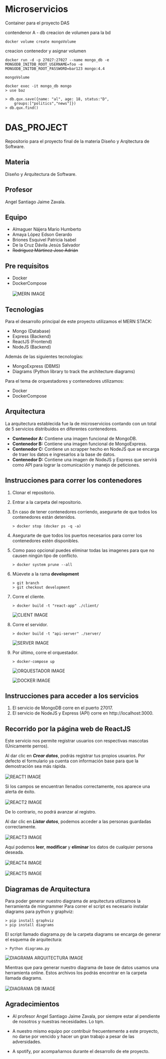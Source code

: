 # Microservicios
Container para el proyecto DAS


contendenor A - db
creacion de volumen para la bd
```docker
docker volume create mongoVolume
```

creacion contenedor y asignar volumen

```docker
docker run -d -p 27027:27027 --name mongo_db -e MONGODB_INITDB_ROOT_USERNAME=foo -e MONGODB_INITDB_ROOT_PASSWORD=bar123 mongo:4.4

mongoVolume

docker exec -it mongo_db mongo
> use baz

> db.qux.save({name: "al", age: 18, status:"D",
    groups:["politics","news"]})
> db.qux.find()
```

# DAS_PROJECT
Repositorio para el proyecto final de la materia Diseño y Arqitectura de Software.

## Materia
Diseño y Arquitectura de Software.

## Profesor
Angel Santiago Jaime Zavala.

## Equipo
- Almaguer Nájera Mario Humberto
- Amaya López Edson Gerardo
- Briones Esquivel Patricia Isabel
- De la Cruz Dávila Jesús Salvador
- ~~Rodríguez Mártinez Jose Adrián~~

## Pre requisitos
- Docker
- DockerCompose
<br> <br> ![MERN IMAGE](Images\MERN.jpg)

## Tecnologías
Para el desarrollo principal de este proyecto utilizamos el MERN STACK:

- Mongo (Database)
- Express (Backend)
- ReactJS (Frontend)
- NodeJS (Backend) 

Además de las siguientes tecnologías:
- MongoExpress (DBMS)
- Diagrams (Python library to track the architecture diagrams) 

Para el tema de orquestadores y contenedores utilizamos:
- Docker
- DockerCompose

## Arquitectura
La arquitectura establecida fue la de microservicios contando con un total de 5 servicios distribuidos en diferentes contenedores.
- **Contenedor A:** Contiene una imagen funcional de MongoDB.
- **Contenedor B:** Contiene una imagen funcional de MongoExpress.
- **Contenedor C:** Contiene un scrapper hecho en NodeJS que se encarga de traer los datos e ingresarlos a la base de datos.
- **Contenedor D:** Contiene una imagen de NodeJS y Express que servirá como API para lograr la comunicación y manejo de peticiones. 

## Instrucciones para correr los contenedores
1. Clonar el repositorio.
2. Entrar a la carpeta del repositorio.
3. En caso de tener contenedores corriendo, asegurarte de que todos los contenedores están detenidos. 
    ```
    > docker stop (docker ps -q -a)
    ```
4. Asegurarte de que todos los puertos necesarios para correr los contenedores estén disponibles. 
5. Como paso opcional puedes eliminar todas las imagenes para que no causen ningún tipo de conflicto. 
    ```
    > docker system prune --all 
    ```
6. Múevete a la rama **development**
    ```
    > git branch
    > git checkout development
    ```
7. Corre el cliente.
    ```
    > docker build -t "react-app" ./client/
    ```
    ![CLIENT IMAGE](Images\cli_client.jpg)
8. Corre el servidor.
    ```
    > docker build -t "api-server" ./server/
    ```
    ![SERVER IMAGE](Images\cli_server.jpg)
9. Por último, corre el orquestador. 

    ```
    > docker-compose up
    ```

    ![ORQUESTADOR IMAGE](Images\cli_orquestador.jpg)
    
    ![DOCKER IMAGE](Images\docker.jpg)
## Instrucciones para acceder a los servicios
1. El servicio de MongoDB corre en el puerto 27017.
2. El servicio de NodeJS y Express (API) corre en http://localhost:3000. 


## Recorrido por la página web de ReactJS
Este servicio nos permite registrar usuarios con respectivas mascotas (Únicamente perros). 

Al dar clic en ___Crear datos___, podrás registrar tus propios usuarios. Por defecto el formulario ya cuenta con información base para que la demostración sea más rápida.
<br> <br> ![REACT1 IMAGE](Images\react_1.jpg)

Si los campos se encuentran llenados correctamente, nos aparece una alerta de éxito.
<br> <br> ![REACT2 IMAGE](Images\react_2.jpg)


De lo contrario, no podrá avanzar al registro.

Al dar clic en ___Listar datos___, podemos acceder a las personas guardadas correctamente. 
<br> <br> ![REACT3 IMAGE](Images\react_3.jpg)

Aquí podemos **leer**, **modificar** y **eliminar** los datos de cualquier persona deseada.
<br> <br> ![REACT4 IMAGE](Images\react_4.jpg)
<br> <br> ![REACT5 IMAGE](Images\react_5.jpg)


##  Diagramas de Arquitectura
Para poder generar nuestro diagrama de arquitectura utilizamos la herramienta de mingrammer Para correr el script es necesario instalar diagrams para python y graphviz:
```
> pip install graphviz
> pip install diagrams
```
El script llamado diagrama.py de la carpeta diagrams se encarga de generar el esquema de arquitectura:
```
> Python diagrama.py
```
![DIAGRAMA ARQUITECTURA IMAGE](diagrams\arquitectura_diagrama.jpg)

Mientras que para generar nuestro diagrama de base de datos usamos una herramienta online. Estos archivos los podrás encontrar en la carpeta llamada diagrams.
<br> <br> ![DIAGRAMA DB IMAGE](diagrams\diagrama_db.jpg)

## Agradecimientos
- Al profesor Angel Santiago Jaime Zavala, por siempre estar al pendiente de nosotros y nuestras necesidades. Lo tqm. 

- A nuestro mismo equipo por contribuir frecuentemente a este proyecto, no darse por vencido y hacer un gran trabajo a pesar de las adversidades.

- A spotify, por acompañarnos durante el desarrollo de  ete proyecto.